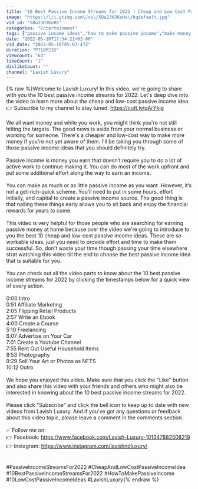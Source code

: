 ```yaml
---
title: "10 Best Passive Income Streams for 2022 | Cheap and Low Cost Passive Income Idea"
image: "https:\/\/i.ytimg.com\/vi\/5Ou23H3KoHs\/hqdefault.jpg"
vid_id: "5Ou23H3KoHs"
categories: "Entertainment"
tags: ["passive income ideas","how to make passive income","make money online"]
date: "2022-05-10T17:54:21+03:00"
vid_date: "2022-05-10T05:07:47Z"
duration: "PT10M23S"
viewcount: "63"
likeCount: "1"
dislikeCount: ""
channel: "Lavish Luxury"
---
```

{% raw %}Welcome to Lavish Luxury! In this video, we're going to share with you the 10 best passive income streams for 2022. Let's deep dive into the video to learn more about the cheap and low-cost passive income idea. 👉 Subscribe to my channel to stay tuned: <a rel="nofollow" target="blank" href="https://cutt.ly/qArYkjg">https://cutt.ly/qArYkjg</a><br /><br />We all want money and while you work, you might think you're not still hitting the targets. The good news is aside from your normal business or working for someone. There's a cheaper and low-cost way to make more money if you're not yet aware of them. I'll be taking you through some of those passive income ideas that you should definitely try.<br /><br />Passive income is money you earn that doesn’t require you to do a lot of active work to continue making it. You can do most of the work upfront and put some additional effort along the way to earn an income.  <br /><br />You can make as much or as little passive income as you want. However, it’s not a get-rich-quick scheme. You’ll need to put in some hours, effort initially, and capital to create a passive income source. The good thing is that nailing these things early allows you to sit back and enjoy the financial rewards for years to come. <br /><br />This video is very helpful for those people who are searching for earning passive money at home because over the video we're going to introduce to you the best 10 cheap and low-cost passive income ideas. These are so workable ideas, just you need to provide effort and time to make them successful. So, don't waste your time though passing your time elsewhere strat watching this video till the end to choose the best passive income idea that is suitable for you. <br /><br />You can check out all the video parts to know about the 10 best passive income streams for 2022 by clicking the timestamps below for a quick view of every action.<br /><br />0:00 Intro<br />0:51 Affiliate Marketing<br />2:05 Flipping Retail Products<br />2:57 Write an Ebook<br />4:00 Create a Course<br />5:10 Freelancing<br />6:07 Advertise  on Your Car<br />7:01 Create a Youtube Channel<br />7:55 Rent Out Useful Household Items<br />8:53 Photography<br />9:29 Sell Your Art or Photos as NFTS<br />10:12 Outro<br /><br />We hope you enjoyed this video. Make sure that you click the &quot;Like&quot; button and also share this video with your friends and others who might also be interested in knowing about the 10 best passive income streams for 2022. <br /><br />Please click &quot;Subscribe&quot; and click the bell icon to keep up to date with new videos from Lavish Luxury. And if you've got any questions or feedback about this video topic, please leave a comment in the comments section.<br /><br />✅ Follow me on:<br />👉 Facebook: <a rel="nofollow" target="blank" href="https://www.facebook.com/Lavish-Luxury-101347882508219">https://www.facebook.com/Lavish-Luxury-101347882508219</a><br />👉 Instagram: <a rel="nofollow" target="blank" href="https://www.instagram.com/lavishndluxury/">https://www.instagram.com/lavishndluxury/</a><br /><br /><br />#PassiveIncomeStreamsFor2022 #CheapAndLowCostPassiveIncomeIdea #10BestPassiveIncomeStreamsFor2022 #HowToMakePassiveIncome #10LowCostPassiveIncomeIdeas #LavishLuxury{% endraw %}
